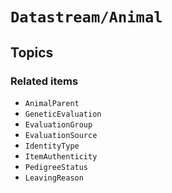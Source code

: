 # ``Datastream/Animal``

## Topics

### Related items
- ``AnimalParent``
- ``GeneticEvaluation``
- ``EvaluationGroup``
- ``EvaluationSource``
- ``IdentityType``
- ``ItemAuthenticity``
- ``PedigreeStatus``
- ``LeavingReason``
